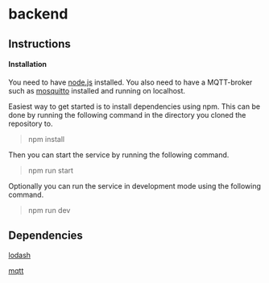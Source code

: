 # backend

## Instructions
#### Installation
You need to have 
[node.js](https://nodejs.org/en/)
installed.
You also need to have a MQTT-broker such as [mosquitto](https://mosquitto.org/) installed and running on localhost.

Easiest way to get started is to install dependencies using npm.
This can be done by running the following command in the directory you cloned the repository to.

> npm install

Then you can start the service by running the following command.

> npm run start

Optionally you can run the service in development mode using the following command.

> npm run dev



## Dependencies
[lodash](https://lodash.com/)

[mqtt](https://github.com/mqttjs/MQTT.js#readme)